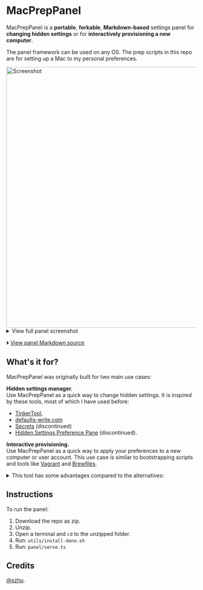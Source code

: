 # MacPrepPanel

MacPrepPanel is a **portable**, **forkable**, **Markdown-based** settings panel
for **changing hidden settings** or for **interactively provisioning a new
computer**.

The panel framework can be used on any OS. The prep scripts in this repo are for
setting up a Mac to my personal preferences.

<img width="687" alt="Screenshot" src="https://user-images.githubusercontent.com/1570168/180943475-97b281b0-d0b5-4a4b-b579-875bbb0d7124.png">

<details><summary>View full panel screenshot</summary>

<img width="552" src="https://user-images.githubusercontent.com/1570168/212200068-5441bcd1-e47d-4584-9eb7-ca3bdfa6ca39.png">

</details>

⏵ [View panel Markdown source](panel/content.md)

## What's it for?

MacPrepPanel was originally built for two main use cases:

**Hidden settings manager.**\
Use MacPrepPanel as a quick way to change hidden settings. It is inspired by these
tools, most of which I have used before:

- [TinkerTool],
- [defaults-write.com]
- [Secrets] (discontinued)
- [Hidden Settings Preference Pane] (discontinued).

[tinkertool]: https://www.bresink.com/osx/TinkerTool.html
[secrets]: https://code.google.com/p/blacktree-secrets/
[defaults-write.com]: http://defaults-write.com/
[hidden settings preference pane]: https://hasseg.org/hiddenSettingsPref/

**Interactive provisioning.**\
Use MacPrepPanel as a quick way to apply your preferences to a new computer or user
account. This use case is similar to bootstrapping scripts and tools like [Vagrant]
and [Brewfiles].

[vagrant]: https://www.vagrantup.com
[brewfiles]: https://github.com/Homebrew/homebrew-bundle

<details>
<summary>This tool has some advantages compared to the alternatives:</summary>

- **Self-contained.** Unlike other similar tools, this tool doesn't require the
  Mac to have Node, the Xcode Command Line Tools, or anything else installed,
  and it won't leave your Mac with anything new installed (except specifically
  what you request). Its only dependency is [Deno](https://deno.land), which is
  installed into the current directory, not any global location, as part of the
  instructions below. This also makes this app easily forkable.

- **Simple source code.** The code for the app is written in HTML/CSS/JS, making
  it easier to maintain than a native app. This also opens up the potential
  other applications, for example adapting this into a website.

- **Graphical!** A bootstrap script is often an all-or-nothing approach. With
  this tool, you can click to toggle just the settings you want. The app is
  designed to be easily explorable, and explains what it does. The design is
  modeled after the upcoming macOS Ventura System Settings app.

- **Markdown fallback.** If the app doesn't work in the future for some reason,
  the content is still easily accessible. Here's
  [the source code for the control panel](panel/content.md) -- it's just a
  Markdown doc listing the commands you can run to toggle each setting!

- **Compatible with interactive commands.** Even though the UI is graphical, all
  commands are run in the terminal where you started the server. This makes it
  have nearly perfect compatibility with anything you would normally run in a
  terminal: If a program needs you to press the cursor keys to make a selection,
  or requires you to input a password, you can do that perfectly well.

</details>

## Instructions

To run the panel:

1. Download the repo as zip.
2. Unzip.
3. Open a terminal and `cd` to the unzipped folder.
4. Run: `utils/install-deno.sh`
5. Run: `panel/serve.ts`

## Credits

[@szhu](https://github.com/szhu).
